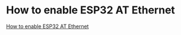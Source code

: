 How to enable ESP32 AT Ethernet
===============================

[How to enable ESP32 AT Ethernet](../../en/compile_and_develop/How_to_enable_ESP32_AT_Ethernet.md)
